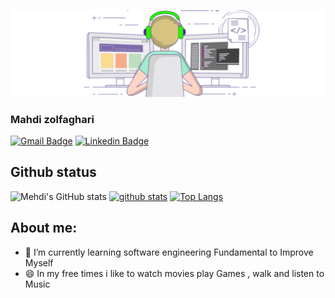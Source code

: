 ![Header](https://raw.githubusercontent.com/leorrose/leorrose/master/readme_header.gif "Header")
### Mahdi zolfaghari
[![Gmail Badge](https://img.shields.io/badge/-mahdizolfaghari3181@gmail.com-c14438?style=flat&logo=Gmail&logoColor=white&link=mahdizolfaghari3181@gmail.com)](mailto:mahdizolfaghari3181@gmail.com)
[![Linkedin Badge](https://img.shields.io/badge/-mahdi%20zolfaghari-0072b1?style=flat&logo=Linkedin&logoColor=white&link=mahdi-zolfaghari)](https://https://www.linkedin.com/in/mahdi-zolfaghari-0937b3233/) 
</p> 
</p>

## Github status
![Mehdi's GitHub stats](https://github-readme-stats.vercel.app/api?username=mahdizo3181&show_icons=true&theme=github_dark&hide_border=true&bg_color=121212)
[![github stats](https://github-readme-stats.vercel.app/api?username=mahdizo3181)](https://github.com/anuraghazra/github-readme-stats) 
[![Top Langs](https://github-readme-stats.vercel.app/api/top-langs/?username=mahdizo3181&layout=compact)](https://github.com/anuraghazra/github-readme-stats)

## About me:

- 🌱 I’m currently learning software engineering Fundamental to Improve Myself
- 😄 In my free times i like to watch movies play Games , walk and listen to Music 



